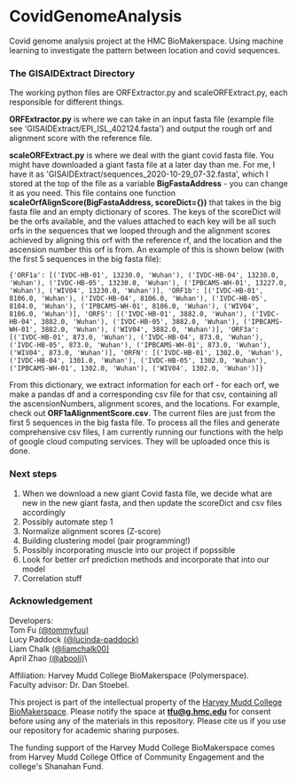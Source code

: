 # CovidGenomeAnalysis

Covid genome analysis project at the HMC BioMakerspace. Using machine learning to investigate the pattern between location and covid sequences.

### The GISAIDExtract Directory

The working python files are ORFExtractor.py and scaleORFExtract.py, each responsible for different things.

**ORFExtractor.py** is where we can take in an input fasta file (example file see 'GISAIDExtract/EPI_ISL_402124.fasta') and output the rough orf and alignment score with the reference file.

**scaleORFExtract.py** is where we deal with the giant covid fasta file. You might have downloaded a giant fasta file at a later day than me. For me, I have it as 'GISAIDExtract/sequences_2020-10-29_07-32.fasta', which I stored at the top of the file as a variable **BigFastaAddress** - you can change it as you need. This file contains one function **scaleOrfAlignScore(BigFastaAddress, scoreDict={})** that takes in the big fasta file and an empty dictionary of scores. The keys of the scoreDict will be the orfs available, and the values attached to each key will be all such orfs in the sequences that we looped through and the alignment scores achieved by aligning this orf with the reference rf, and the location and the ascension number this orf is from. An example of this is shown below (with the first 5 sequences in the big fasta file):

```
{'ORF1a': [('IVDC-HB-01', 13230.0, 'Wuhan'), ('IVDC-HB-04', 13230.0, 'Wuhan'), ('IVDC-HB-05', 13230.0, 'Wuhan'), ('IPBCAMS-WH-01', 13227.0, 'Wuhan'), ('WIV04', 13230.0, 'Wuhan')], 'ORF1b': [('IVDC-HB-01', 8106.0, 'Wuhan'), ('IVDC-HB-04', 8106.0, 'Wuhan'), ('IVDC-HB-05', 8104.0, 'Wuhan'), ('IPBCAMS-WH-01', 8106.0, 'Wuhan'), ('WIV04', 8106.0, 'Wuhan')], 'ORFS': [('IVDC-HB-01', 3882.0, 'Wuhan'), ('IVDC-HB-04', 3882.0, 'Wuhan'), ('IVDC-HB-05', 3882.0, 'Wuhan'), ('IPBCAMS-WH-01', 3882.0, 'Wuhan'), ('WIV04', 3882.0, 'Wuhan')], 'ORF3a': [('IVDC-HB-01', 873.0, 'Wuhan'), ('IVDC-HB-04', 873.0, 'Wuhan'), ('IVDC-HB-05', 873.0, 'Wuhan'), ('IPBCAMS-WH-01', 873.0, 'Wuhan'), ('WIV04', 873.0, 'Wuhan')], 'ORFN': [('IVDC-HB-01', 1302.0, 'Wuhan'), ('IVDC-HB-04', 1301.0, 'Wuhan'), ('IVDC-HB-05', 1302.0, 'Wuhan'), ('IPBCAMS-WH-01', 1302.0, 'Wuhan'), ('WIV04', 1302.0, 'Wuhan')]}
```

From this dictionary, we extract information for each orf - for each orf, we make a pandas df and a corresponding csv file for that csv, containing all the ascensionNumbers, alignment scores, and the locations. For example, check out **ORF1aAlignmentScore.csv**. The current files are just from the first 5 sequences in the big fasta file. To process all the files and generate comprehensive csv files, I am currently running our functions with the help of google cloud computing services. They will be uploaded once this is done.

### Next steps

1. When we download a new giant Covid fasta file, we decide what are new in the new giant fasta, and then update the scoreDict and csv files accordingly
2. Possibly automate step 1
3. Normalize alignment scores (Z-score)
4. Building clustering model (pair programming!)
5. Possibly incorporating muscle into our project if popssible
6. Look for better orf prediction methods and incorporate that into our model
7. Correlation stuff

### Acknowledgement

Developers:\
Tom Fu [(@tommyfuu)](https://github.com/tommyfuu)\
Lucy Paddock [(@lucinda-paddock)](https://github.com/lucinda-paddock)\
Liam Chalk [(@liamchalk00)](https://github.com/liamchalk00)\
April Zhao [(@abooli)](https://github.com/abooli)\

Affiliation: Harvey Mudd College BioMakerspace (Polymerspace). \
Faculty advisor: Dr. Dan Stoebel.

This project is part of the intellectual property of the [Harvey Mudd College BioMakerspace](https://biomakerspace.com/). Please notify the space at **tfu@g.hmc.edu** for consent before using any of the materials in this repository. Please cite us if you use our repository for academic sharing purposes.

The funding support of the Harvey Mudd College BioMakerspace comes from Harvey Mudd College Office of Community Engagement and the college's Shanahan Fund.
